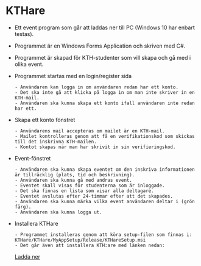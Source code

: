 # KTHare

* Ett event program som går att laddas ner till PC (Windows 10 har enbart testas).
* Programmet är en Windows Forms Application och skriven med C#. 
* Programmet är skapad för KTH-studenter som vill skapa och gå med i olika event.  

* Programmet startas med en login/register sida

      - Användaren kan logga in om användaren redan har ett konto.
      - Det ska inte gå att klicka på logga in om man inte skriver in en KTH-mail. 
      - Användaren ska kunna skapa ett konto ifall användaren inte redan har ett. 

* Skapa ett konto fönstret

      - Användarens mail accepteras om mailet är en KTH-mail.
      - Mailet kontrolleras genom att få en verifikationskod som skickas till det inskrivna KTH-mailen.
      - Kontot skapas när man har skrivit in sin verifieringskod. 

* Event-fönstret

      - Användaren ska kunna skapa eventet om den inskriva informationen är tillräcklig (plats, tid och beskrivning). 
      - Användaren ska kunna gå med andras event.
      - Eventet skall visas för studenterna som är inloggade. 
      - Det ska finnas en lista som visar alla deltagare.
      - Eventet avslutas efter 24-timmar efter att det skapades.
      - Användaren ska kunna märka vilka event användaren deltar i (grön färg).
      - Användaren ska kunna logga ut.
              
              
* Installera KTHare

      - Programmet installeras genom att köra setup-filen som finnas i: KTHare/KTHare/MyAppSetup/Release/KTHareSetup.msi
      - Det går även att installera KTH:are med länken nedan:
     [Ladda ner](https://drive.google.com/file/d/1KItbRlZ8L2O2oIV1PAVTx3X4m2b_Jdme/view?usp=sharing) 



